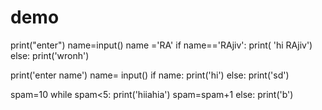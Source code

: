 # demo
print("enter")
name=input()
name ='RA'
if name=='RAjiv':
    print( 'hi RAjiv')
else:
    print('wronh')
    
print('enter name')
name= input()
if name:
    print('hi')
else:
    print('sd')
    
spam=10
while spam<5:
    print('hiiahia')
    spam=spam+1
else:
    print('b')
    
